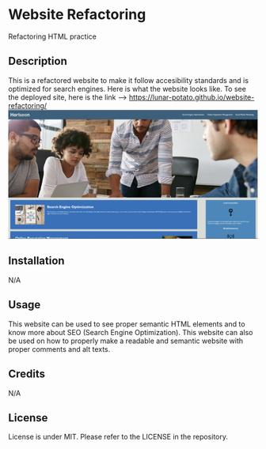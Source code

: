 # Website Refactoring
Refactoring HTML practice

## Description
This is a refactored website to make it follow accesibility standards and is optimized for search engines. Here is what the website looks like. To see the deployed site, here is the link --> https://lunar-potato.github.io/website-refactoring/
![A screenshot of the Horiseon website](image.png)

## Installation

N/A

## Usage

This website can be used to see proper semantic HTML elements and to know more about SEO (Search Engine Optimization). This website can also be used on how to properly make a readable and semantic website with proper comments and alt texts.

## Credits

N/A

## License

License is under MIT. Please refer to the LICENSE in the repository. 

